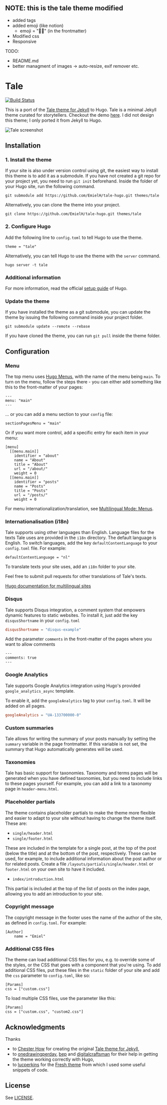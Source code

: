 ## NOTE: this is the tale theme modified
- added tags
- added emoji (like notion)
  - emoji = "✌🏻" (in the frontmatter)
- Modified css
- Responsive

TODO:
- README.md
- better managment of images -> auto-resize, exif remover etc.


# Tale

[![Build Status](https://travis-ci.com/EmielH/tale-hugo.svg?branch=master)](https://travis-ci.com/EmielH/tale-hugo)

This is a port of the [Tale theme for Jekyll](https://github.com/chesterhow/tale) to Hugo. Tale is a minimal Jekyll theme curated for storytellers. Checkout the demo [here](https://chesterhow.github.io/tale/). I did not design this theme; I only ported it from Jekyll to Hugo.

![Tale screenshot](https://raw.githubusercontent.com/EmielH/tale-hugo/master/images/screenshot.png)

## Installation

### 1. Install the theme

If your site is also under version control using git, the easiest way to install this theme is to add it as a submodule. If you have not created a git repo for your project yet, you need to run `git init` beforehand. Inside the folder of your Hugo site, run the following command.

```
git submodule add https://github.com/EmielH/tale-hugo.git themes/tale
```

Alternatively, you can clone the theme into your project.

```
git clone https://github.com/EmielH/tale-hugo.git themes/tale
```

### 2. Configure Hugo

Add the following line to `config.toml` to tell Hugo to use the theme.

```
theme = "tale"
```

Alternatively, you can tell Hugo to use the theme with the `server` command.

```
hugo server -t tale
```

### Additional information

For more information, read the official [setup guide](https://gohugo.io/overview/installing/) of Hugo.

### Update the theme

If you have installed the theme as a git submodule, you can update the theme by issuing the following command inside your project folder.

```
git submodule update --remote --rebase
```

If you have cloned the theme, you can run `git pull` inside the theme folder.

## Configuration

### Menu

The top menu uses [Hugo Menus](https://gohugo.io/content-management/menus/), with the name of the menu being `main`. To turn on the menu, follow the steps there - you can either add something like this to the front-matter of your pages:

```
---
menu: "main"
---
```

... or you can add a menu section to your `config` file:

```
sectionPagesMenu = "main"
```

Or if you want more control, add a specific entry for each item in your menu:

```
[menu]
  [[menu.main]]
    identifier = "about"
    name = "About"
    title = "About"
    url = "/about/"
    weight = 0
  [[menu.main]]
    identifier = "posts"
    name = "Posts"
    title = "Posts"
    url = "/posts/"
    weight = 0
```

For menu internationalization/translation, see [Multilingual Mode: Menus](https://gohugo.io/content-management/multilingual/#menus).

### Internationalisation (i18n)

Tale supports using other languages than English. Language files for the texts Tale uses are provided in the `i18n` directory. The default language is English. To switch languages, add the key `defaultContentLanguage` to your `config.toml` file. For example:

```
defaultContentLanguage = "nl"
```

To translate texts your site uses, add an `i18n` folder to your site.

Feel free to submit pull requests for other translations of Tale's texts.

[Hugo documentation for multilingual sites](//gohugo.io/content-management/multilingual/)

### Disqus
Tale supports Disqus integration, a comment system that empowers dynamic features to static websites. To install it, just add the key `disqusShortname` in your `config.toml`
``` toml
disqusShortname = "disqus-example"
``` 
Add the parameter `comments` in the front-matter of the pages where you want to allow comments 
``` 
---
comments: true
---
```

### Google Analytics

Tale supports Google Analytics integration using Hugo's provided `google_analytics_async` template.

To enable it, add the `googleAnalytics` tag to your `config.toml`. It will be added on all pages.

```toml
googleAnalytics = "UA-133700000-0"
```

### Custom summaries

Tale allows for writing the summary of your posts manually by setting the `summary` variable in the page frontmatter. If this variable is not set, the summary that Hugo automatically generates will be used.

### Taxonomies

Tale has basic support for taxonomies. Taxonomy and terms pages will be generated when you have defined taxonomies, but you need to include links to these pages yourself. For example, you can add a link to a taxonomy page in `header-menu.html`.

### Placeholder partials

The theme contains placeholder partials to make the theme more flexible and easier to adapt to your site without having to change the theme itself. These are:

- `single/header.html`
- `single/footer.html`

These are included in the template for a single post, at the top of the post (below the title) and at the bottom of the post, respectively. These can be used, for example, to include additional information about the post author or for related posts. Create a file `/layouts/partials/single/header.html` or `footer.html` on your own site to have it included.

- `index/introduction.html`

This partial is included at the top of the list of posts on the index page, allowing you to add an introduction to your site.

### Copyright message

The copyright message in the footer uses the name of the author of the site, as defined in `config.toml`. For example:

```
[Author]
    name = "Emiel"
```

### Additional CSS files

The theme can load additional CSS files for you, e.g. to override some of the styles, or the CSS that goes with a component that you're using. To add additional CSS files, put these files in the `static` folder of your site and add the `css` parameter to `config.toml`, like so:

```
[Params]
css = ["custom.css"]
```

To load multiple CSS files, use the parameter like this:

```
[Params]
css = ["custom.css", "custom2.css"]
```

## Acknowledgments

Thanks

- to [Chester How](//github.com/chesterhow) for creating the original [Tale theme for Jekyll](https://chesterhow.github.io/tale/),
- to [onedrawingperday](//github.com/onedrawingperday), [bep](//github.com/bep) and [digitalcraftsman](//github.com/digitalcraftsman) for their help in getting the theme working correctly with Hugo,
- to [lucperkins](https://github.com/lucperkins) for the [Fresh theme](https://github.com/lucperkins/hugo-fresh) from which I used some useful snippets of code.

## License
See [LICENSE](https://github.com/EmielH/tale-hugo/blob/master/LICENSE).
